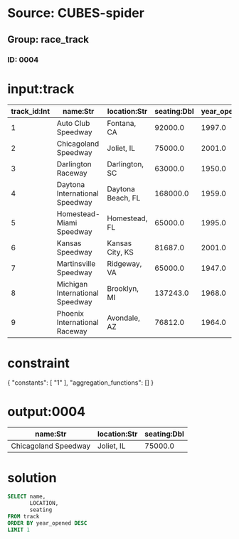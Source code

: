 # Source: CUBES-spider
## Group: race_track
### ID: 0004

# input:track

| track_id:Int | name:Str | location:Str | seating:Dbl | year_opened:Dbl |
|---|---|---|---|---|
| 1 | Auto Club Speedway | Fontana, CA | 92000.0 | 1997.0 |
| 2 | Chicagoland Speedway | Joliet, IL | 75000.0 | 2001.0 |
| 3 | Darlington Raceway | Darlington, SC | 63000.0 | 1950.0 |
| 4 | Daytona International Speedway | Daytona Beach, FL | 168000.0 | 1959.0 |
| 5 | Homestead-Miami Speedway | Homestead, FL | 65000.0 | 1995.0 |
| 6 | Kansas Speedway | Kansas City, KS | 81687.0 | 2001.0 |
| 7 | Martinsville Speedway | Ridgeway, VA | 65000.0 | 1947.0 |
| 8 | Michigan International Speedway | Brooklyn, MI | 137243.0 | 1968.0 |
| 9 | Phoenix International Raceway | Avondale, AZ | 76812.0 | 1964.0 |

# constraint

{
  "constants": [
    "1"
  ],
  "aggregation_functions": []
}

# output:0004

| name:Str | location:Str | seating:Dbl |
|---|---|---|
| Chicagoland Speedway | Joliet, IL | 75000.0 |

# solution

```sql
SELECT name,
       LOCATION,
       seating
FROM track
ORDER BY year_opened DESC
LIMIT 1
```
